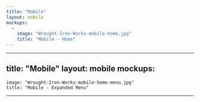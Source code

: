 ```yaml
---
title: "Mobile"
layout: mobile
mockups:
  -
    image: "Wrought-Iron-Works-mobile-home.jpg"
    title: "Mobile - Home"
---
```

---
title: "Mobile"
layout: mobile
mockups:
  -
    image: "Wrought-Iron-Works-mobile-home-menu.jpg"
    title: "Mobile - Expanded Menu"
---
